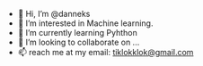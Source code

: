 - 👋 Hi, I’m @danneks
- 👀 I’m interested in Machine learning.
- 🌱 I’m currently learning Pyhthon
- 💞️ I’m looking to collaborate on ...
- 📫 reach me at my email: tiklokklok@gmail.com

<!---
danneks/danneks is a ✨ special ✨ repository because its `README.md` (this file) appears on your GitHub profile.
You can click the Preview link to take a look at your changes.
--->
